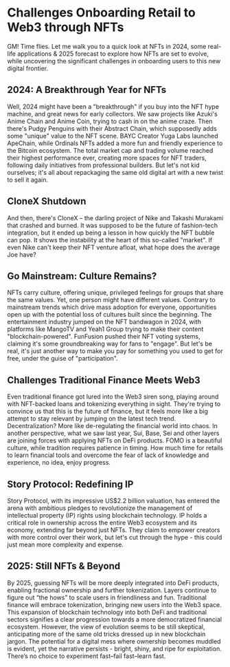 # Challenges Onboarding Retail to Web3 through NFTs

GM! Time flies. Let me walk you to a quick look at NFTs in 2024, some real-life applications & 2025 forecast to explore how NFTs are set to evolve, while uncovering the significant challenges in onboarding users to this new digital frontier.

## 2024: A Breakthrough Year for NFTs

Well, 2024 might have been a "breakthrough" if you buy into the NFT hype machine, and great news for early collectors. We saw projects like Azuki's Anime Chain and Anime Coin, trying to cash in on the anime craze. Then there's Pudgy Penguins with their Abstract Chain, which supposedly adds some "unique" value to the NFT scene. BAYC Creator Yuga Labs launched ApeChain, while Ordinals NFTs added a more fun and friendly experience to the Bitcoin ecosystem. The total market cap and trading volume reached their highest performance ever, creating more spaces for NFT traders, following daily initiatives from professional builders. But let's not kid ourselves; it's all about repackaging the same old digital art with a new twist to sell it again.

## CloneX Shutdown

And then, there's CloneX – the darling project of Nike and Takashi Murakami that crashed and burned. It was supposed to be the future of fashion-tech integration, but it ended up being a lesson in how quickly the NFT bubble can pop. It shows the instability at the heart of this so-called "market". If even Nike can't keep their NFT venture afloat, what hope does the average Joe have?

## Go Mainstream: Culture Remains?

NFTs carry culture, offering unique, privileged feelings for groups that share the same values. Yet, one person might have different values. Contrary to mainstream trends which drive mass adoption for everyone, opportunities open up with the potential loss of cultures built since the beginning. The entertainment industry jumped on the NFT bandwagon in 2024, with platforms like MangoTV and Yeah1 Group trying to make their content "blockchain-powered". FunFusion pushed their NFT voting systems, claiming it's some groundbreaking way for fans to "engage". But let's be real, it's just another way to make you pay for something you used to get for free, under the guise of "participation".

## Challenges Traditional Finance Meets Web3

Even traditional finance got lured into the Web3 siren song, playing around with NFT-backed loans and tokenizing everything in sight. They're trying to convince us that this is the future of finance, but it feels more like a big attempt to stay relevant by jumping on the latest tech trend. Decentralization? More like de-regulating the financial world into chaos. In another perspective, what we saw last year, Sui, Base, Sei and other layers are joining forces with applying NFTs on DeFi products. FOMO is a beautiful culture, while tradition requires patience in timing. How much time for retails to learn financial tools and overcome the fear of lack of knowledge and experience, no idea, enjoy progress.

## Story Protocol: Redefining IP

Story Protocol, with its impressive US$2.2 billion valuation, has entered the arena with ambitious pledges to revolutionize the management of intellectual property (IP) rights using blockchain technology. IP holds a critical role in ownership across the entire Web3 ecosystem and its economy, extending far beyond just NFTs. They claim to empower creators with more control over their work, but let's cut through the hype - this could just mean more complexity and expense.

##  2025: Still NFTs & Beyond

By 2025, guessing NFTs will be more deeply integrated into DeFi products, enabling fractional ownership and further tokenization. Layers continue to figure out “the hows” to scale users in friendliness and fun. Traditional finance will embrace tokenization, bringing new users into the Web3 space. This expansion of blockchain technology into both DeFi and traditional sectors signifies a clear progression towards a more democratized financial ecosystem. However, the view of evolution seems to be still skeptical, anticipating more of the same old tricks dressed up in new blockchain jargon. The potential for a digital mess where ownership becomes muddled is evident, yet the narrative persists - bright, shiny, and ripe for exploitation. There’s no choice to experiment fast–fail fast–learn fast.
